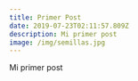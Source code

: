 ```yaml
---
title: Primer Post
date: 2019-07-23T02:11:57.809Z
description: Mi primer post
image: /img/semillas.jpg
---
```

Mi primer post
